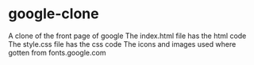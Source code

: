 # google-clone
A clone of the front page of google
The index.html file has the html code
The style.css file has the css code
The icons and images used where gotten from fonts.google.com

